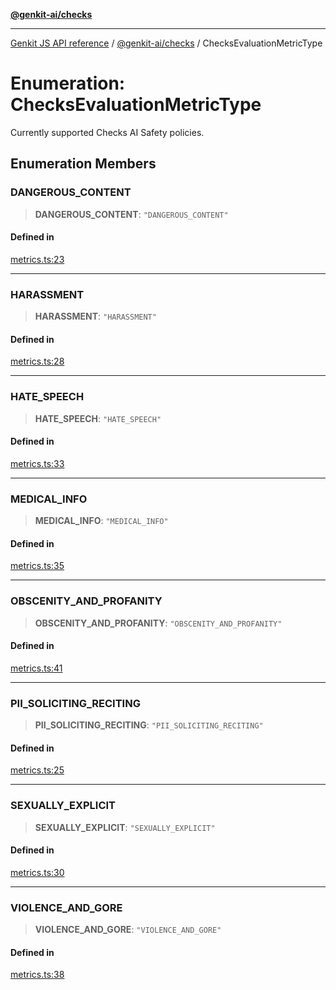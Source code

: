 [**@genkit-ai/checks**](../README.md)

***

[Genkit JS API reference](../../../README.md) / [@genkit-ai/checks](../README.md) / ChecksEvaluationMetricType

# Enumeration: ChecksEvaluationMetricType

Currently supported Checks AI Safety policies.

## Enumeration Members

### DANGEROUS\_CONTENT

> **DANGEROUS\_CONTENT**: `"DANGEROUS_CONTENT"`

#### Defined in

[metrics.ts:23](https://github.com/firebase/genkit/blob/286538acadb0c266800cfa4edc099546226d5af8/js/plugins/checks/src/metrics.ts#L23)

***

### HARASSMENT

> **HARASSMENT**: `"HARASSMENT"`

#### Defined in

[metrics.ts:28](https://github.com/firebase/genkit/blob/286538acadb0c266800cfa4edc099546226d5af8/js/plugins/checks/src/metrics.ts#L28)

***

### HATE\_SPEECH

> **HATE\_SPEECH**: `"HATE_SPEECH"`

#### Defined in

[metrics.ts:33](https://github.com/firebase/genkit/blob/286538acadb0c266800cfa4edc099546226d5af8/js/plugins/checks/src/metrics.ts#L33)

***

### MEDICAL\_INFO

> **MEDICAL\_INFO**: `"MEDICAL_INFO"`

#### Defined in

[metrics.ts:35](https://github.com/firebase/genkit/blob/286538acadb0c266800cfa4edc099546226d5af8/js/plugins/checks/src/metrics.ts#L35)

***

### OBSCENITY\_AND\_PROFANITY

> **OBSCENITY\_AND\_PROFANITY**: `"OBSCENITY_AND_PROFANITY"`

#### Defined in

[metrics.ts:41](https://github.com/firebase/genkit/blob/286538acadb0c266800cfa4edc099546226d5af8/js/plugins/checks/src/metrics.ts#L41)

***

### PII\_SOLICITING\_RECITING

> **PII\_SOLICITING\_RECITING**: `"PII_SOLICITING_RECITING"`

#### Defined in

[metrics.ts:25](https://github.com/firebase/genkit/blob/286538acadb0c266800cfa4edc099546226d5af8/js/plugins/checks/src/metrics.ts#L25)

***

### SEXUALLY\_EXPLICIT

> **SEXUALLY\_EXPLICIT**: `"SEXUALLY_EXPLICIT"`

#### Defined in

[metrics.ts:30](https://github.com/firebase/genkit/blob/286538acadb0c266800cfa4edc099546226d5af8/js/plugins/checks/src/metrics.ts#L30)

***

### VIOLENCE\_AND\_GORE

> **VIOLENCE\_AND\_GORE**: `"VIOLENCE_AND_GORE"`

#### Defined in

[metrics.ts:38](https://github.com/firebase/genkit/blob/286538acadb0c266800cfa4edc099546226d5af8/js/plugins/checks/src/metrics.ts#L38)
